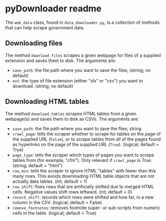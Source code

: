 # pyDownloader readme

The `web_data` class, found in `data_downloader.py`, is a collection of methods that can help scrape government data.   

## Downloading files

The method `download_files` scrapes a given webpage for files of a supplied extension and saves them to disk. The arguments are:

* `save_path`: the file path where you want to save the files; (string; no default)
* `ext`: the type of file extension (either "xls" or "csv") you want to download. (string; no default)

## Downloading HTML tables

The method `download_tables` scrapes HTML tables from a given webpage(s) and saves them to disk as CSVs. The arguments are:

* `save_path`: the file path where you want to save the files; string
* `crawl_page`: tells the scraper whether to scrape for tables on the page of the supplied URL (`False`), or to scrape tables from all of the pages found as hyperlinks on the page of the supplied URL (`True`). (logical; default = True)
* `page_type`: tells the scraper which types of pages you want to scrape tables from (for example, "cfm"). Only relevant if `crawl_page` is True. (string; default = "html")
* `row_min`: tells the scraper to ignore HTML "tables" with fewer than this many rows. This avoids downloading HTML table objects that are not actually data tables. (int; default = 1)
* `row_shift`: fixes rows that are artificially shifted due to merged HTML cells. Negative values shift rows leftward. (int; default = 0)
* `record_shift`: records which rows were shifted and how far, in a new column in the CSV. (logical; default = False)
* `remove_footnotes`: removes footnote super- or sub-scripts from numeric cells in the table. (logical; default = True) 
